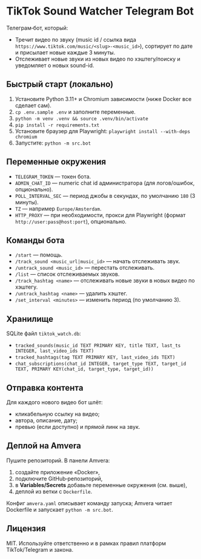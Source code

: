 # TikTok Sound Watcher Telegram Bot


Телеграм‑бот, который:
- Тречит видео по звуку (music id / ссылка вида `https://www.tiktok.com/music/<slug>-<music_id>`), сортирует по дате и присылает новые каждые 3 минуты.
- Отслеживает новые звуки из новых видео по хэштегу/поиску и уведомляет о новых sound-id.


## Быстрый старт (локально)
1. Установите Python 3.11+ и Chromium зависимости (ниже Docker все сделает сам).
2. `cp .env.sample .env` и заполните переменные.
3. `python -m venv .venv && source .venv/bin/activate`
4. `pip install -r requirements.txt`
5. Установите браузер для Playwright: `playwright install --with-deps chromium`
6. Запустите: `python -m src.bot`


## Переменные окружения
- `TELEGRAM_TOKEN` — токен бота.
- `ADMIN_CHAT_ID` — numeric chat id администратора (для логов/ошибок, опционально).
- `POLL_INTERVAL_SEC` — период джобы в секундах, по умолчанию `180` (3 минуты).
- `TZ` — например `Europe/Amsterdam`.
- `HTTP_PROXY` — при необходимости, прокси для Playwright (формат `http://user:pass@host:port`), опционально.


## Команды бота
- `/start` — помощь.
- `/track_sound <music_url|music_id>` — начать отслеживать звук.
- `/untrack_sound <music_id>` — перестать отслеживать.
- `/list` — список отслеживаемых звуков.
- `/track_hashtag <name>` — отслеживать новые звуки в новых видео по хэштегу.
- `/untrack_hashtag <name>` — удалить хэштег.
- `/set_interval <minutes>` — изменить период (по умолчанию 3).


## Хранилище
SQLite файл `tiktok_watch.db`:
- `tracked_sounds(music_id TEXT PRIMARY KEY, title TEXT, last_ts INTEGER, last_video_ids TEXT)`
- `tracked_hashtags(tag TEXT PRIMARY KEY, last_video_ids TEXT)`
- `chat_subscriptions(chat_id INTEGER, target_type TEXT, target_id TEXT, PRIMARY KEY(chat_id, target_type, target_id))`


## Отправка контента
Для каждого нового видео бот шлёт:
- кликабельную ссылку на видео;
- автора, описание, дату;
- превью (если доступно) и прямой линк на звук.


## Деплой на Amvera
Пушите репозиторий. В панели Amvera:
1) создайте приложение «Docker»,
2) подключите GitHub‑репозиторий,
3) в **Variables/Secrets** добавьте переменные окружения (см. выше),
4) деплой из ветки с `Dockerfile`.


Конфиг `amvera.yaml` описывает команду запуска; Amvera читает Dockerfile и запускает `python -m src.bot`.


## Лицензия
MIT. Используйте ответственно и в рамках правил платформ TikTok/Telegram и закона.
